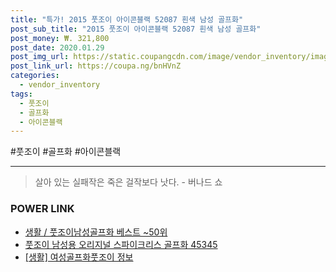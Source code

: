 ```yaml
--- 
title: "특가! 2015 풋조이 아이콘블랙 52087 흰색 남성 골프화" 
post_sub_title: "2015 풋조이 아이콘블랙 52087 흰색 남성 골프화" 
post_money: ₩. 321,800 
post_date: 2020.01.29 
post_img_url: https://static.coupangcdn.com/image/vendor_inventory/images/2016/01/22/7/8/24dda0f9-67a3-46fb-8f2d-653f6ea7e264.jpg 
post_link_url: https://coupa.ng/bnHVnZ 
categories: 
  - vendor_inventory 
tags: 
  - 풋조이 
  - 골프화 
  - 아이콘블랙 
--- 
```

  #풋조이 #골프화 #아이콘블랙 
<hr> 

> 살아 있는 실패작은 죽은 걸작보다 낫다. - 버나드 쇼 


### POWER LINK

* <a href="https://blog.naver.com/santokki14/221789043952" target="_blank">생활 / 풋조이남성골프화 베스트 ~50위</a>
* <a href="https://blog.naver.com/fasyy4321/221789415845" target="_blank">풋조이 남성용 오리지널 스파이크리스 골프화 45345</a>
* <a href="https://blog.naver.com/santokki14/221767822647" target="_blank"> [생활] 여성골프화풋조이 정보 </a>
